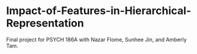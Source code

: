 # Impact-of-Features-in-Hierarchical-Representation

Final project for PSYCH 186A with Nazar Flome, Sunhee Jin, and Amberly Tam.
